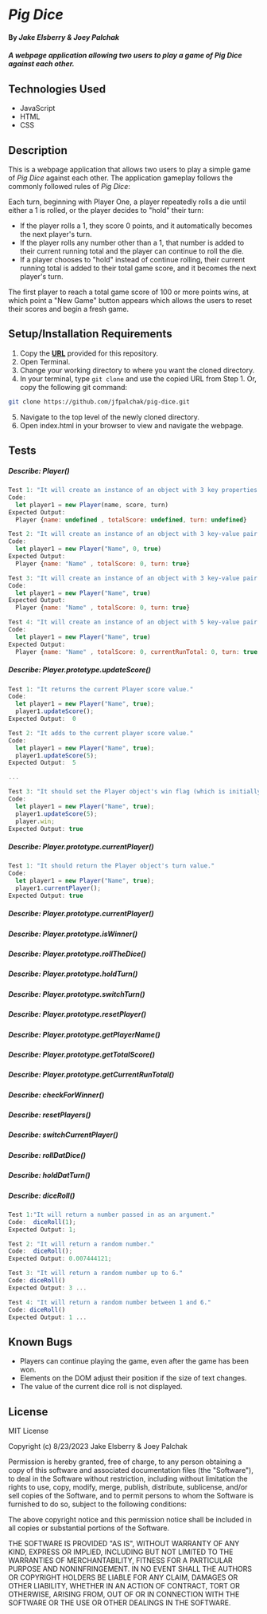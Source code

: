 # _Pig Dice_

#### By _**Jake Elsberry & Joey Palchak**_

#### _A webpage application allowing two users to play a game of Pig Dice against each other._

## Technologies Used

* JavaScript
* HTML
* CSS

## Description

This is a webpage application that allows two users to play a simple game of _Pig Dice_ against each other. The application gameplay follows the commonly followed rules of _Pig Dice_:

Each turn, beginning with Player One, a player repeatedly rolls a die until either a 1 is rolled, or the player decides to "hold" their turn:
  * If the player rolls a 1, they score 0 points, and it automatically becomes the next player's turn.
  * If the player rolls any number other than a 1, that number is added to their current running total and the player can continue to roll the die.
  * If a player chooses to "hold" instead of continue rolling, their current running total is added to their total game score, and it becomes the next player's turn.

The first player to reach a total game score of 100 or more points wins, at which point a "New Game" button appears which allows the users to reset their scores and begin a fresh game.

## Setup/Installation Requirements

1. Copy the **[URL](https://github.com/jfpalchak/pig-dice.git)** provided for this repository.
2. Open Terminal.
3. Change your working directory to where you want the cloned directory.
4. In your terminal, type `git clone` and use the copied URL from Step 1. Or, copy the following git command:
```bash
git clone https://github.com/jfpalchak/pig-dice.git
```
5. Navigate to the top level of the newly cloned directory.
6. Open index.html in your browser to view and navigate the webpage.

## Tests

##### **Describe:** Player()

```javascript
Test 1: "It will create an instance of an object with 3 key properties."
Code: 
  let player1 = new Player(name, score, turn)
Expected Output: 
  Player {name: undefined , totalScore: undefined, turn: undefined}

Test 2: "It will create an instance of an object with 3 key-value pair properties."
Code: 
  let player1 = new Player("Name", 0, true)
Expected Output: 
  Player {name: "Name" , totalScore: 0, turn: true}

Test 3: "It will create an instance of an object with 3 key-value pair properties, with parameters for player name and turn (represented by a boolean)."
Code: 
  let player1 = new Player("Name", true)
Expected Output: 
  Player {name: "Name" , totalScore: 0, turn: true}

Test 4: "It will create an instance of an object with 5 key-value pair properties, with parameters for player name and turn (represented by a boolean)."
Code: 
  let player1 = new Player("Name", true)
Expected Output: 
  Player {name: "Name" , totalScore: 0, currentRunTotal: 0, turn: true, win: false}

```

##### **Describe:** Player.prototype.updateScore()

```javascript
Test 1: "It returns the current Player score value."
Code:
  let player1 = new Player("Name", true);
  player1.updateScore();
Expected Output:  0

Test 2: "It adds to the current player score value."
Code:
  let player1 = new Player("Name", true);
  player1.updateScore(5);
Expected Output:  5

...

Test 3: "It should set the Player object's win flag (which is initially set to false) to true if their totalScore reaches a value of 100 or greater."
Code:
  let player1 = new Player("Name", true);
  player1.updateScore(5);
  player.win;
Expected Output: true

```

##### **Describe:** Player.prototype.currentPlayer()

```javascript
Test 1: "It should return the Player object's turn value."
Code: 
  let player1 = new Player("Name", true);
  player1.currentPlayer();
Expected Output: true

```

##### **Describe:** Player.prototype.currentPlayer()

##### **Describe:** Player.prototype.isWinner()

##### **Describe:** Player.prototype.rollTheDice()

##### **Describe:** Player.prototype.holdTurn()

##### **Describe:** Player.prototype.switchTurn()

##### **Describe:** Player.prototype.resetPlayer()

##### **Describe:** Player.prototype.getPlayerName()

##### **Describe:** Player.prototype.getTotalScore()

##### **Describe:** Player.prototype.getCurrentRunTotal()

##### **Describe:** checkForWinner()

##### **Describe:** resetPlayers()

##### **Describe:** switchCurrentPlayer()

##### **Describe:** rollDatDice()

##### **Describe:** holdDatTurn()

##### **Describe:** diceRoll()

```javascript
Test 1:"It will return a number passed in as an argument."
Code:  diceRoll(1);
Expected Output: 1;

Test 2: "It will return a random number."
Code:  diceRoll();
Expected Output: 0.007444121;

Test 3: "It will return a random number up to 6."
Code: diceRoll()
Expected Output: 3 ...

Test 4: "It will return a random number between 1 and 6."
Code: diceRoll()
Expected Output: 1 ...

```

## Known Bugs

* Players can continue playing the game, even after the game has been won.
* Elements on the DOM adjust their position if the size of text changes.
* The value of the current dice roll is not displayed.

## License

MIT License

Copyright (c) 8/23/2023 Jake Elsberry & Joey Palchak

Permission is hereby granted, free of charge, to any person obtaining a copy of this software and associated documentation files (the "Software"), to deal in the Software without restriction, including without limitation the rights to use, copy, modify, merge, publish, distribute, sublicense, and/or sell copies of the Software, and to permit persons to whom the Software is furnished to do so, subject to the following conditions:  

The above copyright notice and this permission notice shall be included in all copies or substantial portions of the Software.  

THE SOFTWARE IS PROVIDED "AS IS", WITHOUT WARRANTY OF ANY KIND, EXPRESS OR IMPLIED, INCLUDING BUT NOT LIMITED TO THE WARRANTIES OF MERCHANTABILITY, FITNESS FOR A PARTICULAR PURPOSE AND NONINFRINGEMENT. IN NO EVENT SHALL THE AUTHORS OR COPYRIGHT HOLDERS BE LIABLE FOR ANY CLAIM, DAMAGES OR OTHER LIABILITY, WHETHER IN AN ACTION OF CONTRACT, TORT OR OTHERWISE, ARISING FROM, OUT OF OR IN CONNECTION WITH THE SOFTWARE OR THE USE OR OTHER DEALINGS IN THE SOFTWARE.